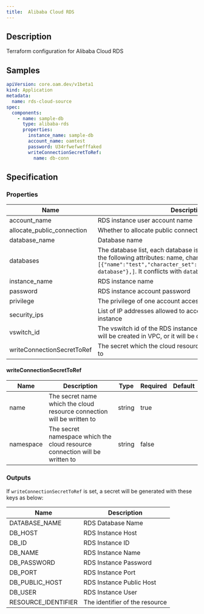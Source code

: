 ```yaml
---
title:  Alibaba Cloud RDS
---
```


## Description

Terraform configuration for Alibaba Cloud RDS

## Samples

```yaml
apiVersion: core.oam.dev/v1beta1
kind: Application
metadata:
  name: rds-cloud-source
spec:
  components:
    - name: sample-db
      type: alibaba-rds
      properties:
        instance_name: sample-db
        account_name: oamtest
        password: U34rfwefwefffaked
        writeConnectionSecretToRef:
          name: db-conn
```

## Specification


### Properties

 Name | Description | Type | Required | Default 
 ------------ | ------------- | ------------- | ------------- | ------------- 
 account_name | RDS instance user account name | string | false |  
 allocate_public_connection | Whether to allocate public connection for a RDS instance. | bool | false |  
 database_name | Database name | string | false |  
 databases | The database list, each database is a map, the map contains the following attributes: name, character_set, description, like `[{"name":"test","character_set":"utf8","description":"test database"},]`. It conflicts with `database_name`. | list(map(string)) | false |  
 instance_name | RDS instance name | string | false |  
 password | RDS instance account password | string | true |  
 privilege | The privilege of one account access database. | string | false |  
 security_ips | List of IP addresses allowed to access all databases of an instance | list(any) | false |  
 vswitch_id | The vswitch id of the RDS instance. If set, the RDS instance will be created in VPC, or it will be created in classic network. | string | false |  
 writeConnectionSecretToRef | The secret which the cloud resource connection will be written to | [writeConnectionSecretToRef](#writeConnectionSecretToRef) | false |  


#### writeConnectionSecretToRef

 Name | Description | Type | Required | Default 
 ------------ | ------------- | ------------- | ------------- | ------------- 
 name | The secret name which the cloud resource connection will be written to | string | true |  
 namespace | The secret namespace which the cloud resource connection will be written to | string | false |  


### Outputs

If `writeConnectionSecretToRef` is set, a secret will be generated with these keys as below:

 Name | Description 
 ------------ | ------------- 
 DATABASE_NAME | RDS Database Name
 DB_HOST | RDS Instance Host
 DB_ID | RDS Instance ID
 DB_NAME | RDS Instance Name
 DB_PASSWORD | RDS Instance Password
 DB_PORT | RDS Instance Port
 DB_PUBLIC_HOST | RDS Instance Public Host
 DB_USER | RDS Instance User
 RESOURCE_IDENTIFIER | The identifier of the resource
